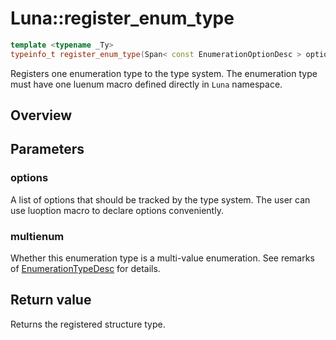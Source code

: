 # Luna::register_enum_type

```c++
template <typename _Ty>
typeinfo_t register_enum_type(Span< const EnumerationOptionDesc > options, bool multienum=false)
```

Registers one enumeration type to the type system. The enumeration type must have one luenum macro defined directly in `Luna` namespace. 

## Overview


## Parameters
### options
A list of options that should be tracked by the type system. The user can use luoption macro to declare options conveniently. 

### multienum
Whether this enumeration type is a multi-value enumeration. See remarks of [EnumerationTypeDesc](struct_luna_1_1_enumeration_type_desc.md) for details. 

## Return value
Returns the registered structure type. 

